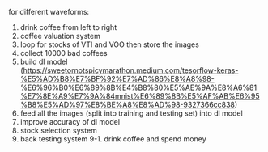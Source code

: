 for different waveforms:
  1. drink coffee from left to right
  2. coffee valuation system
  3. loop for stocks of VTI and VOO then store the images
  4. collect 10000 bad coffees
  5. build dl model (https://sweetornotspicymarathon.medium.com/tesorflow-keras-%E5%AD%B8%E7%BF%92%E7%AD%86%E8%A8%98-%E6%96%B0%E6%89%8B%E4%B8%80%E5%AE%9A%E8%A6%81%E7%8E%A9%E7%9A%84mnist%E6%89%8B%E5%AF%AB%E6%95%B8%E5%AD%97%E8%BE%A8%E8%AD%98-9327366cc838)
  6. feed all the images (split into training and testing set) into dl model
  7. improve accuracy of dl model
8. stock selection system
9. back testing system
   9-1. drink coffee and spend money

